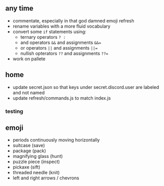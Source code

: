 ## any time

- commentate, especially in that god damned emoji refresh
- rename variables with a more fluid vocabulary
- convert some `if` statements using:
  - ternary operators `? :`
  - and operators `&&` and assignments `&&=`
  - or operators `||` and assignments `||=`
  - nullish opterators `??` and assignments `??=`
- work on pallete

## home

- update secret.json so that keys under secret.discord.user are labeled and not named
- update refresh/commands.js to match index.js

### testing

## emoji

- periods continuously moving horizontally
- suitcase (save)
- package (pack)
- magnifying glass (hunt)
- puzzle piece (inspect)
- pickaxe (sift)
- threaded needle (knit)
- left and right arrows / chevrons